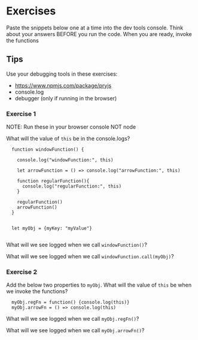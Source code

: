 # Exercises

Paste the snippets below one at a time into the dev tools console. Think about your answers BEFORE you run the code. When you are ready, invoke the functions

## Tips

Use your debugging tools in these exercises:
- https://www.npmjs.com/package/pryjs
- console.log
- debugger (only if running in the browser)


### Exercise 1

NOTE: Run these in your browser console NOT node 

What will the value of `this` be in the console.logs?


```
  function windowFunction() {

    console.log("windowFunction:", this)

    let arrowFunction = () => console.log("arrowFunction:", this)

    function regularFunction(){
      console.log("regularFunction:", this)
    }

    regularFunction()
    arrowFunction()
  }


  let myObj = {myKey: "myValue"}


```

What will we see logged when we call `windowFunction()`?

What will we see logged when we call `windowFunction.call(myObj)`?


### Exercise 2

Add the below two properties to `myObj`. What will the value of `this` be when we invoke the functions?

```
  myObj.regFn = function() {console.log(this)}
  myObj.arrowFn = () => console.log(this)
```


What will we see logged when we call `myObj.regFn()`?

What will we see logged when we call `myObj.arrowFn()`?
